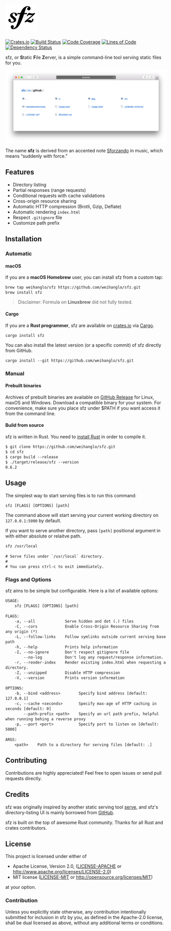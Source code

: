 # [![sfz](.github/sfz.svg)][sfz]

[![Crates.io](https://img.shields.io/crates/v/sfz.svg)](https://crates.io/crates/sfz)
[![Build Status](https://github.com/weihanglo/sfz/workflows/CI/badge.svg)](https://github.com/weihanglo/sfz/actions?query=workflow%3ACI)
[![Code Coverage](https://codecov.io/gh/weihanglo/sfz/coverage.svg)](https://codecov.io/gh/weihanglo/sfz)
[![Lines of Code](https://tokei.rs/b1/github/weihanglo/sfz?category=code)][sfz]
[![Dependency Status](https://deps.rs/repo/github/weihanglo/sfz/status.svg)](https://deps.rs/repo/github/weihanglo/sfz)

sfz, or **S**tatic **F**ile **Z**erver, is a simple command-line tool serving static files for you.

![](.github/cover.png)

The name **sfz** is derived from an accented note [Sforzando][sforzando] in music, which means “suddenly with force.”

[sfz]: https://github.com/weihanglo/sfz
[sforzando]: https://en.wikipedia.org/wiki/Dynamics_(music)#Sudden_changes_and_accented_notes

## Features

- Directory listing
- Partial responses (range requests)
- Conditional requests with cache validations
- Cross-origin resource sharing
- Automatic HTTP compression (Brotli, Gzip, Deflate)
- Automatic rendering `index.html`
- Respect `.gitignore` file
- Customize path prefix

## Installation

### Automatic

#### macOS

If you are a **macOS Homebrew** user, you can install sfz from a custom tap:

```shell
brew tap weihanglo/sfz https://github.com/weihanglo/sfz.git
brew install sfz
```

> Disclaimer: Formula on **Linuxbrew** did not fully tested.

#### Cargo

If you are a **Rust programmer**, sfz are available on [crates.io][crates.io] via [Cargo][cargo].

```shell
cargo install sfz
```

You can also install the latest version (or a specific commit) of sfz directly from GitHub.

```shell
cargo install --git https://github.com/weihanglo/sfz.git
```

[crates.io]: https://crates.io
[cargo]: https://doc.rust-lang.org/cargo/

### Manual

#### Prebuilt binaries

Archives of prebuilt binaries are available on [GitHub Release][gh-release] for Linux, maxOS and Windows. Download a compatible binary for your system. For convenience, make sure you place sfz under $PATH if you want access it from the command line.

[gh-release]: https://github.com/weihanglo/sfz/releases

#### Build from source

sfz is written in Rust. You need to [install Rust][install-rust] in order to compile it.

```shell
$ git clone https://github.com/weihanglo/sfz.git
$ cd sfz
$ cargo build --release
$ ./target/release/sfz --version
0.6.2
```

[install-rust]: https://www.rust-lang.org/install.html

## Usage

The simplest way to start serving files is to run this command:

```shell
sfz [FLAGS] [OPTIONS] [path]
```

The command above will start serving your current working directory on `127.0.0.1:5000` by default.

If you want to serve another directory, pass `[path]` positional argument in with either absolute or relaitve path.

```shell
sfz /usr/local

# Serve files under `/usr/local` directory.
# 
# You can press ctrl-c to exit immediately.
```

### Flags and Options

sfz aims to be simple but configurable. Here is a list of available options:

```
USAGE:
    sfz [FLAGS] [OPTIONS] [path]

FLAGS:
    -a, --all             Serve hidden and dot (.) files
    -C, --cors            Enable Cross-Origin Resource Sharing from any origin (*)
    -L, --follow-links    Follow symlinks outside current serving base path
    -h, --help            Prints help information
    -I, --no-ignore       Don't respect gitignore file
        --no-log          Don't log any request/response information.
    -r, --render-index    Render existing index.html when requesting a directory.
    -Z, --unzipped        Disable HTTP compression
    -V, --version         Prints version information

OPTIONS:
    -b, --bind <address>        Specify bind address [default: 127.0.0.1]
    -c, --cache <seconds>       Specify max-age of HTTP caching in seconds [default: 0]
        --path-prefix <path>    Specify an url path prefix, helpful when running behing a reverse proxy
    -p, --port <port>           Specify port to listen on [default: 5000]

ARGS:
    <path>    Path to a directory for serving files [default: .]
```

## Contributing

Contributions are highly appreciated! Feel free to open issues or send pull requests directly.

## Credits

sfz was originally inspired by another static serving tool [serve][serve], and sfz's directory-listing UI is mainly borrowed from [GitHub][github].

sfz is built on the top of awesome Rust community. Thanks for all Rust and crates contributors.

[serve]: https://github.com/zeit/serve
[github]: https://github.com/

## License

This project is licensed under either of

- Apache License, Version 2.0, ([LICENSE-APACHE](LICENSE-APACHE) or http://www.apache.org/licenses/LICENSE-2.0)
- MIT license ([LICENSE-MIT](LICENSE-MIT) or http://opensource.org/licenses/MIT)

at your option.

### Contribution

Unless you explicitly state otherwise, any contribution intentionally submitted for inclusion in sfz by you, as defined in the Apache-2.0 license, shall be dual licensed as above, without any additional terms or conditions.
